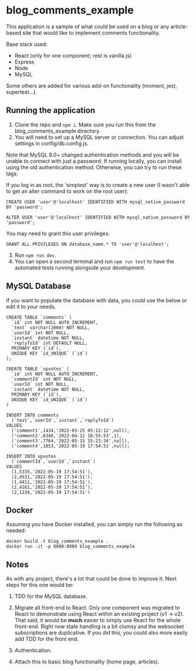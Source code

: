 # blog_comments_example

This application is a sample of what could be used on a blog or any article-based site that would like to implement comments functionality.

Base stack used:
- React (only for one component; rest is vanilla js)
- Express
- Node
- MySQL

Some others are added for various add-on functionality (moment, jest, supertest...).


## Running the application

1. Clone the repo and ```npm i```. Make sure you run this from the blog_comments_example directory.
2. You will need to set up a MySQL server or connection. You can adjust settings in config/db.config.js. 

Note that MySQL 8.0+ changed authentication methods and you will be unable to connect with just a password. If running locally, you can install using the old authentication method. Otherwise, you can try to run these tags:

If you log in as root, the 'simplest' way is to create a new user (I wasn't able to get an alter command to work on the root user):

```CREATE USER 'user'@'localhost' IDENTIFIED WITH mysql_native_password BY 'password';```

```ALTER USER 'user'@'localhost' IDENTIFIED WITH mysql_native_password BY 'password';```

You may need to grant this user privileges:

```GRANT ALL PRIVILEGES ON database_name.* TO 'user'@'localhost';```

3. Run ```npm run dev```.
4. You can open a second terminal and run ```npm run test``` to have the automated tests running alongside your development.


## MySQL Database

If you want to populate the database with data, you could use the below or edit it to your needs.

```
CREATE TABLE `comments` (
  `id` int NOT NULL AUTO_INCREMENT,
  `text` varchar(2000) NOT NULL,
  `userId` int NOT NULL,
  `instant` datetime NOT NULL,
  `replyToId` int DEFAULT NULL,
  PRIMARY KEY (`id`),
  UNIQUE KEY `id_UNIQUE` (`id`)
);

CREATE TABLE `upvotes` (
  `id` int NOT NULL AUTO_INCREMENT,
  `commentId` int NOT NULL,
  `userId` int NOT NULL,
  `instant` datetime NOT NULL,
  PRIMARY KEY (`id`),
  UNIQUE KEY `id_UNIQUE` (`id`)
)

INSERT INTO comments
  (`text`,`userId`,`instant`,`replyToId`)
VALUES
  ('comment1',1434,'2022-03-25 05:12:12',null),
  ('comment2',6346,'2022-04-12 18:55:53',1),
  ('comment3',7764,'2022-05-15 15:23:34',null),
  ('comment4',1853,'2022-05-19 17:54:51',null);

INSERT INTO upvotes
  (`commentId`,`userId`,`instant`)
VALUES
  (1,5335,'2022-05-19 17:54:51'),
  (2,4531,'2022-05-19 17:54:51'),
  (1,4411,'2022-05-19 17:54:51'),
  (2,4161,'2022-05-19 17:54:51'),
  (2,1234,'2022-05-19 17:54:51')
```


## Docker

Assuming you have Docker installed, you can simply run the following as needed:
```
docker build -t blog_comments_example .
docker run -it -p 8080:8080 blog_comments_example
```


## Notes

As with any project, there's a lot that could be done to improve it. Next steps for this one would be:

1. TDD for the MySQL database.

2. Migrate all front-end to React. Only one component was migrated to React to demonstrate using React within an existing project (v1 -> v2).
That said, it would be **much** easier to simply use React for the whole front-end. Right now state handling is a bit clumsy and the websocket 
subscriptions are duplicative. If you did this, you could also more easily add TDD for the front end.

3. Authentication.

4. Attach this to basic blog functionality (home page, articles).
